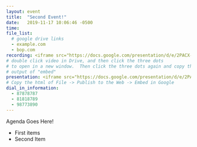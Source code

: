 ```yaml
---
layout: event
title:  "Second Event!"
date:   2019-11-17 10:06:46 -0500
time:
file_list:
  # google drive links
  - example.com
  - bop.com
recording: <iframe src="https://docs.google.com/presentation/d/e/2PACX-1vRmtdr-RpZ8CBpyGFDl_yDO_hA8VPWkHnHkROdh6qG02rR2L6YBhX_5OG3-opSDzH_ij9vrIc6HSCdx/embed?start=false&loop=false&delayms=3000" frameborder="0" width="960" height="569" allowfullscreen="true" mozallowfullscreen="true" webkitallowfullscreen="true"></iframe>
# double click video in Drive, and then click the three dots
# to open in a new window.  Then click the three dots again and copy the
# output of "embed"
presentation: <iframe src="https://docs.google.com/presentation/d/e/2PACX-1vRmtdr-RpZ8CBpyGFDl_yDO_hA8VPWkHnHkROdh6qG02rR2L6YBhX_5OG3-opSDzH_ij9vrIc6HSCdx/embed?start=false&loop=false&delayms=3000" frameborder="0" width="960" height="569" allowfullscreen="true" mozallowfullscreen="true" webkitallowfullscreen="true"></iframe>
# Copy the html of File -> Publish to the Web -> Embed in Google
dial_in_information:
  - 87878787
  - 81818789
  - 98773890
---
```

Agenda Goes Here!
  - First items
  - Second Item
